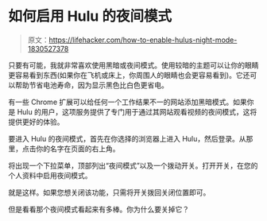 # 如何启用 Hulu 的夜间模式

> 原文：<https://lifehacker.com/how-to-enable-hulus-night-mode-1830527378>

只要有可能，我就非常喜欢使用黑暗或夜间模式。使用较暗的主题可以让你的眼睛更容易看到东西(如果你在飞机或床上，你周围人的眼睛也会更容易看到)。它还可以帮助节省电池寿命，因为显示黑色比白色更省电。



有一些 Chrome 扩展可以给任何一个工作结果不一的网站添加黑暗模式。如果你是 Hulu 的用户，这项服务提供了专门用于通过其网站观看视频的夜间模式，这将提供更好的体验。

要进入 Hulu 的夜间模式，首先在你选择的浏览器上进入 Hulu，然后登录。从那里，点击你的名字在页面的右上角。

将出现一个下拉菜单，顶部列出“夜间模式”以及一个拨动开关。打开开关，在您的个人资料中启用夜间模式。

就是这样。如果您想关闭该功能，只需将开关拨回关闭位置即可。

但是看看那个夜间模式看起来有多棒。你为什么要关掉它？